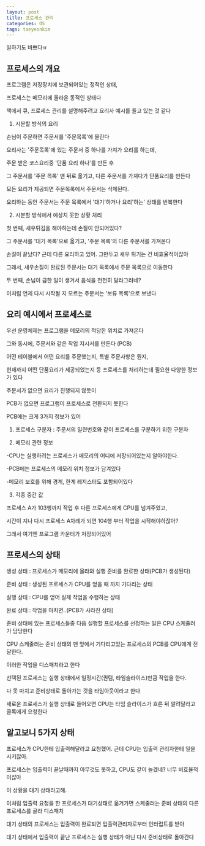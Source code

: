 ```yaml
---
layout: post
title: 프로세스 관리
categories: OS
tags: taeyeonkim
---
```


일하기도 바쁘다ㅠ

## 프로세스의 개요

프로그램은 저장장치에 보관되어있는 정적인 상태,

프로세스는 메모리에 올라온 동적인 상태다

책에서 큐, 프로세스 관리를 설명해주려고 요리사 예시를 들고 있는 것 같다

1. 시분할 방식의 요리

손님이 주문하면 주문서를 '주문목록'에 올린다

요리사는 '주문목록'에 있는 주문서 중 하나를 가져가 요리를 하는데,

주문 받은 코스요리중 '단품 요리 하나'를 만든 후 

그 주문서를 '주문 목록' 맨 뒤로 옮기고, 다른 주문서를 가져다가 단품요리를 만든다

모든 요리가 제공되면 주문목록에서 주문서는 삭제된다.

요리하는 동안 주문서는 주문 목록에서 '대기'하거나 요리'하는' 상태를 반복한다

2. 시분할 방식에서 예상치 못한 상황 처리

첫 번째, 새우튀김을 해야하는데 손질이 안되어있다?

그 주문서를 '대기 목록'으로 옮기고, '주문 목록'의 다른 주문서를 가져온다

손질이 끝났다? 근데 다른 요리하고 있어. 그만두고 새우 튀기는 건 비효율적이잖아

그래서, 새우손질이 완료된 주문서는 대기 목록에서 주문 목록으로 이동한다

두 번째, 손님이 급한 일이 생겨서 음식을 천천히 달라그러네?

이처럼 언제 다시 시작될 지 모르는 주문서는 '보류 목록'으로 보낸다

## 요리 예시에서 프로세스로

우선 운영체제는 프로그램을 메모리의 적당한 위치로 가져온다

그와 동시에, 주문서와 같은 작업 지시서를 만든다 (PCB)

어떤 테이블에서 어떤 요리를 주문했는지, 특별 주문사항은 뭔지, 

현재까지 어떤 단품요리가 제공되었는지 등 프로세스를 처리하는데 필요한 다양한 정보가 있다

주문서가 없으면 요리가 진행되지 않듯이

PCB가 없으면 프로그램이 프로세스로 전환되지 못한다

PCB에는 크게 3가지 정보가 있어

1. 프로세스 구분자 : 주문서의 일련번호와 같이 프로세스를 구분하기 위한 구분자

2. 메모리 관련 정보

-CPU는 실행하려는 프로세스가 메모리의 어디에 저장되어있는지 알아야한다.

-PCB에는 프로세스의 메모리 위치 정보가 담겨있다

-메모리 보호를 위해 경계, 한계 레지스터도 포함되어있다

3. 각종 중간 값

프로세스 A가 103행까지 작업 후 다른 프로세스에게 CPU를 넘겨주었고,

시간이 지나 다시 프로세스 A차례가 되면 104행 부터 작업을 시작해야하잖아?

그래서 여기엔 프로그램 카운터가 저장되어있어

## 프로세스의 상태

생성 상태 : 프로세스가 메모리에 올라와 실행 준비를 완료한 상태(PCB가 생성된다)

준비 상태 : 생성된 프로세스가 CPU를 얻을 때 까지 기다리는 상태

실행 상태 : CPU를 얻어 실제 작업을 수행하는 상태

완료 상태 : 작업을 마치면..(PCB가 사라진 상태)

준비 상태에 있는 프로세스들중 다음 실행할 프로세스를 선정하는 일은 CPU 스케줄러가 담당한다

CPU 스케줄러는 준비 상태의 맨 앞에서 기다리고있는 프로세스의 PCB를 CPU에게 전달한다.

이러한 작업을 디스패치라고 한다

선택된 프로세스는 실행 상태에서 일정시간(퀀텀, 타임슬라이스)만큼 작업을 한다.

다 못 마치고 준비상태로 돌아가는 것을 타임아웃이라고 한다

새로운 프로세스가 실행 상태로 들어오면 CPU는 타임 슬라이스가 흐른 뒤 알려달라고 클록에게 요청한다

## 알고보니 5가지 상태

프로세스가 CPU한테 입출력해달라고 요청했어. 근데 CPU는 입출력 관리자한테 일을 시키잖아.

프로세스는 입출력이 끝날때까지 아무것도 못하고, CPU도 같이 놀겠네? 너무 비효율적이잖아

이 상황을 대기 상태라고해.

이처럼 입출력 요청을 한 프로세스가 대기상태로 옮겨가면 스케줄러는 준비 상태의 다른 프로세스를 골라 디스패치

대기 상태의 프로세스는 입출력이 완료되면 입출력관리자로부터 인터럽트를 받아

대기 상태에서 입출력이 끝난 프로세스는 실행 상태가 아닌 다시 준비상태로 돌아간다



